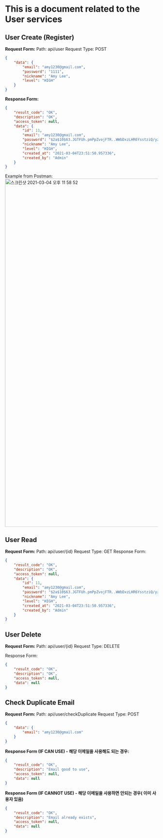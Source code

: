# This is a document related to the User services

## User Create (Register)
__Request Form:__
Path: api/user
Request Type: POST
```json
{
    "data": {
        "email": "amy1230@gmail.com",
        "password": "1111",
        "nickname": "Amy Lee",
        "level": "HIGH"
    }
}
```

__Response Form:__
```json
{
    "result_code": "OK",
    "description": "OK",
    "access_token": null,
    "data": {
        "id": 11,
        "email": "amy1230@gmail.com",
        "password": "$2a$10$63.JGTFUh.pmPpZvojFTR..WWbDxzLHR6YsstziQ/yzJMugVVhAXi",
        "nickname": "Amy Lee",
        "level": "HIGH",
        "created_at": "2021-03-04T23:51:50.957336",
        "created_by": "Admin"
    }
}
```
Example from Postman: 
<img width="1143" alt="스크린샷 2021-03-04 오후 11 58 52" src="https://user-images.githubusercontent.com/52744390/109984380-0e3d9900-7d47-11eb-81c6-2615797399db.png">

## User Read
__Request Form:__
Path: api/user/{id}
Request Type: GET
Response Form:
```json
{
    "result_code": "OK",
    "description": "OK",
    "access_token": null,
    "data": {
        "id": 11,
        "email": "amy1230@gmail.com",
        "password": "$2a$10$63.JGTFUh.pmPpZvojFTR..WWbDxzLHR6YsstziQ/yzJMugVVhAXi",
        "nickname": "Amy Lee",
        "level": "HIGH",
        "created_at": "2021-03-04T23:51:50.957336",
        "created_by": "Admin"
    }
}
```

## User Delete 
__Request Form:__
Path: api/user/{id}
Request Type: DELETE
   
Response Form:
```json
{
    "result_code": "OK",
    "description": "OK",
    "access_token": null,
    "data": null
}
```


## Check Duplicate Email 
__Request Form:__
Path: api/user/checkDuplicate
Request Type: POST 
```json
{
    "data": {
        "email": "amy1230@gmail.com"
    }
}
```
   
__Response Form (IF CAN USE) - 해당 이메일을 사용해도 되는 경우:__ 
```json
{
    "result_code": "OK",
    "description": "Email good to use",
    "access_token": null,
    "data": null
}
```

__Response Form (IF CANNOT USE) - 해당 이메일을 사용하면 안되는 경우( 이미 사용자 있음)__
```json
{
    "result_code": "OK",
    "description": "Email already exists",
    "access_token": null,
    "data": null
}
```
